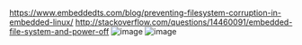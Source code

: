 https://www.embeddedts.com/blog/preventing-filesystem-corruption-in-embedded-linux/
http://stackoverflow.com/questions/14460091/embedded-file-system-and-power-off
![image](https://user-images.githubusercontent.com/17861461/157847961-b9cba770-57fb-405c-8382-637c58a725f5.png)
![image](https://user-images.githubusercontent.com/17861461/157847968-f4b6394f-9fee-437a-84a5-d6a142e9029e.png)
